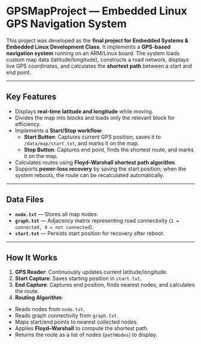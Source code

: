 # GPSMapProject — Embedded Linux GPS Navigation System

This project was developed as the **final project for Embedded Systems & Embedded Linux Development Class**. It implements a **GPS-based navigation system** running on an ARM/Linux board. The system loads custom map data (latitude/longitude), constructs a road network, displays live GPS coordinates, and calculates the **shortest path** between a start and end point.

---

##  Key Features

* Displays **real-time latitude and longitude** while moving.
* Divides the map into blocks and loads only the relevant block for efficiency.
* Implements a **Start/Stop workflow**:
  * **Start Button**: Captures current GPS position, saves it to `/data/map/start.txt`, and marks it on the map.
  * **Stop Button**: Captures end point, finds the shortest route, and marks it on the map.
* Calculates routes using **Floyd–Warshall shortest path algorithm**.
* Supports **power-loss recovery** by saving the start position; when the system reboots, the route can be recalculated automatically.

---

##  Data Files

* **`node.txt`** — Stores all map nodes:
* **`graph.txt`** — Adjacency matrix representing road connectivity (`1 = connected, 0 = not connected`).
* **`start.txt`** — Persists start position for recovery after reboot.

---

##  How It Works

1. **GPS Reader**: Continuously updates current latitude/longitude.
2. **Start Capture**: Saves starting position in `start.txt`.
3. **End Capture**: Captures end position, finds nearest nodes, and calculates the route.
4. **Routing Algorithm**:
 * Reads nodes from `node.txt`.
 * Reads graph connectivity from `graph.txt`.
 * Maps start/end points to nearest collected nodes.
 * Applies **Floyd–Warshall** to compute the shortest path.
 * Returns the route as a list of nodes (`pathNodes`) to display.


